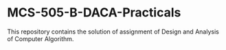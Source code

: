 # MCS-505-B-DACA-Practicals
This repository contains the solution of assignment of Design and Analysis of Computer Algorithm.
